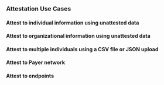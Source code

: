 ### Attestation Use Cases
#### Attest to individual information using unattested data

#### Attest to organizational information using unattested data
#### Attest to multiple individuals using a CSV file or JSON upload
#### Attest to Payer network
#### Attest to endpoints
